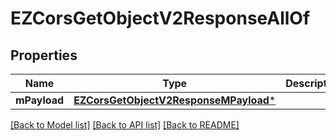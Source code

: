 # EZCorsGetObjectV2ResponseAllOf

## Properties
Name | Type | Description | Notes
------------ | ------------- | ------------- | -------------
**mPayload** | [**EZCorsGetObjectV2ResponseMPayload***](EZCorsGetObjectV2ResponseMPayload.md) |  | 

[[Back to Model list]](../README.md#documentation-for-models) [[Back to API list]](../README.md#documentation-for-api-endpoints) [[Back to README]](../README.md)


